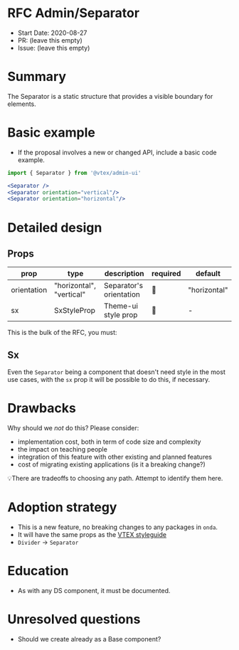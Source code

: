 # RFC Admin/Separator

- Start Date: 2020-08-27
- PR: (leave this empty)
- Issue: (leave this empty)

# Summary

The Separator is a static structure that provides a visible boundary for elements.

# Basic example

- If the proposal involves a new or changed API, include a basic code example.

```jsx
import { Separator } from '@vtex/admin-ui'

<Separator />
<Separator orientation="vertical"/>
<Separator orientation="horizontal"/>
```

# Detailed design

## Props

| prop        | type                     | description             | required | default      |
| ----------- | ------------------------ | ----------------------- | -------- | ------------ |
| orientation | "horizontal", "vertical" | Separator's orientation | 🚫       | "horizontal" |
| sx          | SxStyleProp              | Theme-ui style prop     | 🚫       | -            |

This is the bulk of the RFC, you must:

## Sx

Even the `Separator` being a component that doesn't need style in the most use cases, with the `sx` prop it will be possible to do this, if necessary.

# Drawbacks

Why should we _not_ do this? Please consider:

- implementation cost, both in term of code size and complexity
- the impact on teaching people
- integration of this feature with other existing and planned features
- cost of migrating existing applications (is it a breaking change?)

💡There are tradeoffs to choosing any path. Attempt to identify them here.

# Adoption strategy

- This is a new feature, no breaking changes to any packages in `onda`.
- It will have the same props as the [VTEX styleguide](https://styleguide.vtex.com/)
- `Divider` -> `Separator`

# Education

- As with any DS component, it must be documented.

# Unresolved questions

- Should we create already as a Base component?
